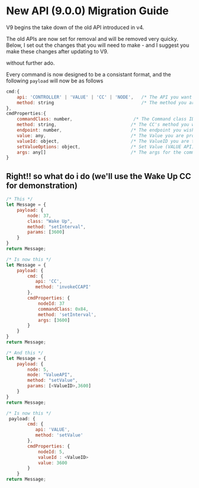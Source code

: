 # New API (9.0.0) Migration Guide

V9 begins the take down of the old API introduced in v4.

The old APIs are now set for removal and will be removed very quicky.  
Below, I set out the changes that you will need to make - and I suggest you make these changes after updating to V9.

without further ado.

Every command is now designed to be a consistant format, and the following `payload` will now be as follows

```javascript
cmd:{
    api: 'CONTROLLER' | 'VALUE' | 'CC' | 'NODE',   /* The API you want to use  */
    method: string                                 /* The method you are executing on this API  */
},
cmdProperties:{
    commandClass: number,                       /* The Command class ID (CC API) */
    method: string,                            /* The CC's method you want to execute (CC API) */    
    endpoint: number,                          /* The endpoint you wish to target (CC API) */ 
    value: any,                                /* The Value you are providing (VALUE API) */
    valueId: object,                           /* The ValueID you are targeting (VALUE API) */
    setValueOptions: object,                   /* Set Value (VALUE API) */
    args: any[]                                /* The args for the command you are calling (CC API) */
}
```

## Right!! so what do i do (we'll use the Wake Up CC for demonstration)
```javascript
/* This */
let Message = {
    payload: {
        node: 37,
        class: "Wake Up",
        method: "setInterval",
        params: [3600]
    }
}
return Message;

/* Is now this */
let Message = {
    payload: {
        cmd: {
           api: 'CC',
           method: 'invokeCCAPI'
        },
        cmdProperties: {
            nodeId: 37
            commandClass: 0x84,
            method: 'setInterval',
            args: [3600]
        }
    }
}
return Message;
```

```javascript
/* And this */
let Message = {
    payload: {
        node: 5,
        mode: "ValueAPI",
        method: "setValue",
        params: [<ValueID>,3600]
    }
}
return Message;

/* Is now this */
 payload: {
        cmd: {
           api: 'VALUE',
           method: 'setValue'
        },
        cmdProperties: {
            nodeId: 5,
            valueId : <ValueID>
            value: 3600
        }
    }
return Message;
```


